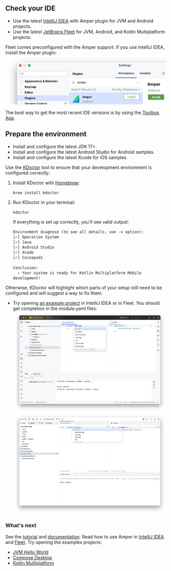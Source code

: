 ## Check your IDE

* Use the latest [IntelliJ IDEA](https://www.jetbrains.com/idea/nextversion/) with Amper plugin for JVM and Android projects.
* Use the latest [JetBrains Fleet](https://www.jetbrains.com/fleet/) for JVM, Android, and Kotlin Multiplatform projects.
 
Fleet comes preconfigured with the Amper support. If you use IntelliJ IDEA, install the Amper plugin: ![](images/ij-plugin.png)

The best way to get the most recent IDE versions is by using the [Toolbox App](https://www.jetbrains.com/lp/toolbox/).

## Prepare the environment
- Install and configure the latest JDK 17+.
- Install and configure the latest Android Studio for Android samples.
- Install and configure the latest Xcode for iOS samples.

Use the [KDoctor](https://github.com/Kotlin/kdoctor) tool to ensure that your development environment is configured correctly:

1. Install KDoctor with [Homebrew](https://brew.sh/):

    ```text
    brew install kdoctor
    ```

2. Run KDoctor in your terminal:

    ```text
    kdoctor
    ```

   If everything is set up correctly, you'll see valid output:

   ```text
   Environment diagnose (to see all details, use -v option):
   [✓] Operation System
   [✓] Java
   [✓] Android Studio
   [✓] Xcode
   [✓] Cocoapods
   
   Conclusion:
     ✓ Your system is ready for Kotlin Multiplatform Mobile development!
   ```

Otherwise, KDoctor will highlight which parts of your setup still need to be configured and will suggest a way to fix
them.


- Try opening [an example project](../examples/jvm-hello-world) in IntelliJ IDEA or in Fleet. 
  You should get completion in the module.yaml files:
  ![](images/amper-in-ij.png)
  ![](images/amper-in-fleet.png)

### What's next
See the [tutorial](Tutorial.md) and [documentation](Documentation.md). Read how to use Amper in [IntelliJ IDEA](Usage.md#using-amper-in-intellij-idea) and [Fleet](Usage.md#using-amper-in-fleet). Try opening the examples projects:
  - [JVM Hello World](../examples/jvm-kotlin+java)
  - [Compose Desktop](../examples/compose-desktop)
  - [Kotlin Multiplatform](../examples/multiplatform)
